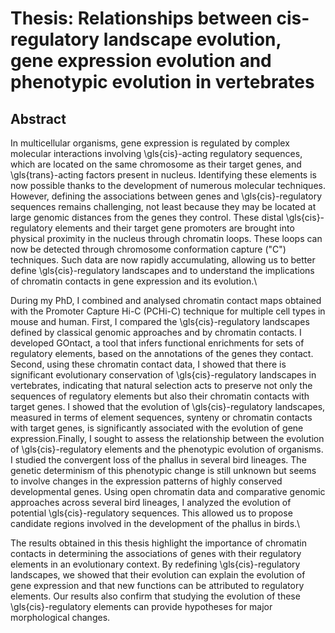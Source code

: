 # Thesis: Relationships between cis-regulatory landscape evolution, gene expression evolution and phenotypic evolution in vertebrates

## Abstract

In multicellular organisms, gene expression is regulated by complex molecular interactions involving \gls{cis}-acting regulatory sequences, which are located on the same chromosome as their target genes, and \gls{trans}-acting factors present in nucleus. Identifying these elements is now possible thanks to the development of numerous molecular techniques. However, defining the associations between genes and \gls{cis}-regulatory sequences remains challenging, not least because they may be located at large genomic distances from the genes they control. These distal \gls{cis}-regulatory elements and their target gene promoters are brought into physical proximity in the nucleus through chromatin loops. These loops can now be detected through chromosome conformation capture ("C") techniques. Such data are now rapidly accumulating, allowing us to better define \gls{cis}-regulatory landscapes and to understand the implications of chromatin contacts in gene expression and its evolution.\\

During my PhD, I combined and analysed chromatin contact maps obtained with the Promoter Capture Hi-C (PCHi-C) technique for multiple cell types in mouse and human. First, I compared the \gls{cis}-regulatory landscapes defined by classical genomic approaches and by chromatin contacts. I developed GOntact, a tool that infers functional enrichments for sets of regulatory elements, based on the annotations of the genes they contact. Second, using these chromatin contact data, I showed that there is significant evolutionary conservation of \gls{cis}-regulatory landscapes in vertebrates, indicating that natural selection acts to preserve not only the sequences of regulatory elements but also their chromatin contacts with target genes. I showed that the evolution of \gls{cis}-regulatory landscapes, measured in terms of element sequences, synteny or chromatin contacts with target genes, is significantly associated with the evolution of gene expression.Finally, I sought to assess the relationship between the evolution of \gls{cis}-regulatory elements and the phenotypic evolution of organisms. I studied the convergent loss of the phallus in several bird lineages. The genetic determinism of this phenotypic change is still unknown but seems to involve changes in the expression patterns of highly conserved developmental genes. Using open chromatin data and comparative genomic approaches across several bird lineages, I analyzed the evolution of potential \gls{cis}-regulatory sequences. This allowed us to propose candidate regions involved in the development of the phallus in birds.\\

The results obtained in this thesis highlight the importance of chromatin contacts in determining the associations of genes with their regulatory elements in an evolutionary context. By redefining \gls{cis}-regulatory landscapes, we showed that their evolution can explain the evolution of gene expression and that new functions can be attributed to regulatory elements. Our results also confirm that studying the evolution of these \gls{cis}-regulatory elements can provide hypotheses for major morphological changes.
